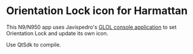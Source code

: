 Orientation Lock icon for Harmattan
===================================

This N9/N950 app uses Javispedro's [GLOL console application](http://forum.meego.com/showpost.php?p=31129&postcount=8) to set Orientation Lock and update its own icon.

Use QtSdk to compile.